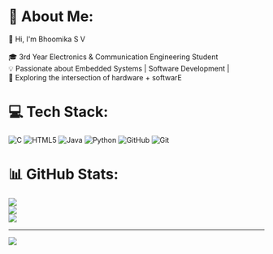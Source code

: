 # 💫 About Me:
👋 Hi, I'm Bhoomika S V<br><br>🎓 3rd Year Electronics & Communication Engineering Student<br>💡 Passionate about Embedded Systems | Software Development | <br>🔧 Exploring the intersection of hardware + softwarE


# 💻 Tech Stack:
![C](https://img.shields.io/badge/c-%2300599C.svg?style=for-the-badge&logo=c&logoColor=white) ![HTML5](https://img.shields.io/badge/html5-%23E34F26.svg?style=for-the-badge&logo=html5&logoColor=white) ![Java](https://img.shields.io/badge/java-%23ED8B00.svg?style=for-the-badge&logo=openjdk&logoColor=white) ![Python](https://img.shields.io/badge/python-3670A0?style=for-the-badge&logo=python&logoColor=ffdd54) ![GitHub](https://img.shields.io/badge/github-%23121011.svg?style=for-the-badge&logo=github&logoColor=white) ![Git](https://img.shields.io/badge/git-%23F05033.svg?style=for-the-badge&logo=git&logoColor=white)
# 📊 GitHub Stats:
![](https://github-readme-stats.vercel.app/api?username=bhoomikasv07&theme=swift&hide_border=false&include_all_commits=false&count_private=false)<br/>
![](https://nirzak-streak-stats.vercel.app/?user=bhoomikasv07&theme=swift&hide_border=false)<br/>
![](https://github-readme-stats.vercel.app/api/top-langs/?username=bhoomikasv07&theme=swift&hide_border=false&include_all_commits=false&count_private=false&layout=compact)

---
[![](https://visitcount.itsvg.in/api?id=bhoomikasv07&icon=0&color=0)](https://visitcount.itsvg.in)

<!-- Proudly created with GPRM ( https://gprm.itsvg.in ) -->

